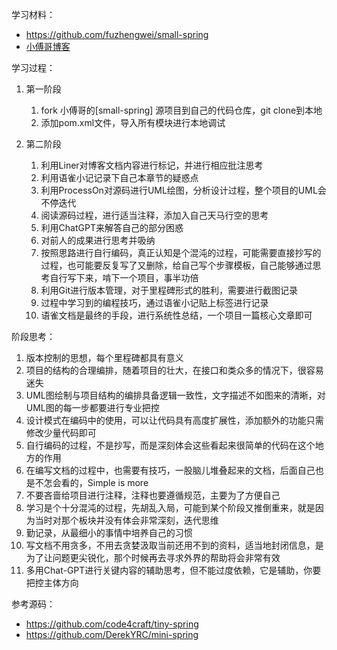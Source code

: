 学习材料：
- https://github.com/fuzhengwei/small-spring
- [小傅哥博客](https://bugstack.cn/md/spring/develop-spring/2021-05-16-%E7%AC%AC1%E7%AB%A0%EF%BC%9A%E5%BC%80%E7%AF%87%E4%BB%8B%E7%BB%8D%EF%BC%8C%E6%89%8B%E5%86%99Spring%E8%83%BD%E7%BB%99%E4%BD%A0%E5%B8%A6%E6%9D%A5%E4%BB%80%E4%B9%88%EF%BC%9F.html)



学习过程：
1. 第一阶段
   1. fork 小傅哥的[small-spring] 源项目到自己的代码仓库，git clone到本地
   2. 添加pom.xml文件，导入所有模块进行本地调试

2. 第二阶段
   1. 利用Liner对博客文档内容进行标记，并进行相应批注思考
   2. 利用语雀小记记录下自己本章节的疑惑点
   3. 利用ProcessOn对源码进行UML绘图，分析设计过程，整个项目的UML会不停迭代
   4. 阅读源码过程，进行适当注释，添加入自己天马行空的思考
   5. 利用ChatGPT来解答自己的部分困惑
   6. 对前人的成果进行思考并吸纳
   7. 按照思路进行自行编码，真正认知是个混沌的过程，可能需要直接抄写的过程，也可能要反复写了又删除，给自己写个步骤模板，自己能够通过思考自行写下来，啃下一个项目，事半功倍
   8. 利用Git进行版本管理，对于里程碑形式的胜利，需要进行截图记录
   9. 过程中学习到的编程技巧，通过语雀小记贴上标签进行记录
   10. 语雀文档是最终的手段，进行系统性总结，一个项目一篇核心文章即可

阶段思考：
1. 版本控制的思想，每个里程碑都具有意义
2. 项目的结构的合理编排，随着项目的壮大，在接口和类众多的情况下，很容易迷失
3. UML图绘制与项目结构的编排具备逻辑一致性，文字描述不如图来的清晰，对UML图的每一步都要进行专业把控
4. 设计模式在编码中的使用，可以让代码具有高度扩展性，添加额外的功能只需修改少量代码即可
5. 自行编码的过程，不是抄写，而是深刻体会这些看起来很简单的代码在这个地方的作用
6. 在编写文档的过程中，也需要有技巧，一股脑儿堆叠起来的文档，后面自己也是不怎会看的，Simple is more
7. 不要吝啬给项目进行注释，注释也要遵循规范，主要为了方便自己
8. 学习是个十分混沌的过程，先胡乱入局，可能到某个阶段又推倒重来，就是因为当时对那个板块并没有体会非常深刻，迭代思维
9. 勤记录，从最细小的事情中培养自己的习惯
10. 写文档不用贪多，不用去贪婪汲取当前还用不到的资料，适当地封闭信息，是为了让问题更尖锐化，那个时候再去寻求外界的帮助将会非常有效
11. 多用Chat-GPT进行关键内容的辅助思考，但不能过度依赖，它是辅助，你要把控主体方向

参考源码：
- https://github.com/code4craft/tiny-spring
- https://github.com/DerekYRC/mini-spring
